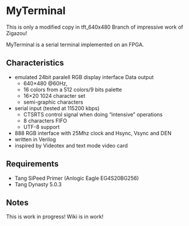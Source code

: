 MyTerminal
==========
This is only a modified copy in tft_640x480 Branch of impressive work of Zigazou!

MyTerminal is a serial terminal implemented on an FPGA.



Characteristics
---------------

- emulated 24bit paralell RGB display interface Data output
  - 640×480 @60Hz,
  - 16 colors from a 512 colors/9 bits palette
  - 16×20 1024 character set
  - semi-graphic characters
- serial input (tested at 115200 kbps)
  - CTSRTS control signal when doing “intensive” operations
  - 8 characters FIFO 
  - UTF-8 support
- 888 RGB interface with 25Mhz clock and Hsync, Vsync and DEN
- written in Verilog
- inspired by Videotex and text mode video card

Requirements
------------

- Tang SiPeed Primer (Anlogic Eagle EG4S20BG256)
- Tang Dynasty 5.0.3


Notes
-----

This is work in progress!
Wiki is in work!
